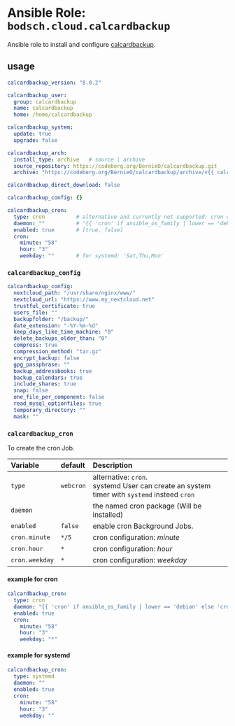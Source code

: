  
# Ansible Role:  `bodsch.cloud.calcardbackup`

Ansible role to install and configure [calcardbackup](https://codeberg.org/BernieO/calcardbackup).

## usage

```yaml
calcardbackup_version: "8.0.2"

calcardbackup_user:
  group: calcardbackup
  name: calcardbackup
  home: /home/calcardbackup

calcardbackup_system:
  update: true
  upgrade: false

calcardbackup_arch:
  install_type: archive   # source | archive
  source_repository: https://codeberg.org/BernieO/calcardbackup.git
  archive: "https://codeberg.org/BernieO/calcardbackup/archive/v{{ calcardbackup_version }}.tar.gz"

calcardbackup_direct_download: false

calcardbackup_config: {}

calcardbackup_cron:
  type: cron          # alternative and currently not supported: cron or systemd
  daemon: ""          # "{{ 'cron' if ansible_os_family | lower == 'debian' else 'cronie' }}"
  enabled: true       # [true, false]
  cron:
    minute: "58"
    hour: "3"
    weekday: ""       # for systemd: 'Sat,Thu,Mon'
```

### `calcardbackup_config`

```yaml
calcardbackup_config:
  nextcloud_path: "/usr/share/nginx/www/"
  nextcloud_url: "https://www.my_nextcloud.net"
  trustful_certificate: true
  users_file: ""
  backupfolder: "/backup/"
  date_extension: "-%Y-%m-%d"
  keep_days_like_time_machine: "0"
  delete_backups_older_than: "0"
  compress: true
  compression_method: "tar.gz"
  encrypt_backup: false
  gpg_passphrase: ""
  backup_addressbooks: true
  backup_calendars: true
  include_shares: true
  snap: false
  one_file_per_component: false
  read_mysql_optionfiles: true
  temporary_directory: ""
  mask: ""
```

### `calcardbackup_cron`

To create the cron Job.

| Variable       | default    | Description |
| :---           | :----      | :----       |
| `type`         | `webcron`  | alternative: `cron`.<br>systemd User can create an system timer with `systemd` insteed `cron` |
| `daemon`       | ` `        | the named cron package (Will be installed) |
| `enabled`      | `false`    | enable cron Background Jobs.    |
| `cron.minute`  | `*/5`      | cron configuration: *minute*    |
| `cron.hour`    | `*`        | cron configuration: *hour*      |
| `cron.weekday` | `*`        | cron configuration: *weekday*   |

#### example for cron

```yaml
calcardbackup_cron:
  type: cron
  daemon: "{{ 'cron' if ansible_os_family | lower == 'debian' else 'cronie' }}"
  enabled: true
  cron:
    minute: "58"
    hour: "3"
    weekday: "*"
```

#### example for systemd

```yaml
calcardbackup_cron:
  type: systemd
  daemon: ""
  enabled: true
  cron:
    minute: "58"
    hour: "3"
    weekday: ""

```

